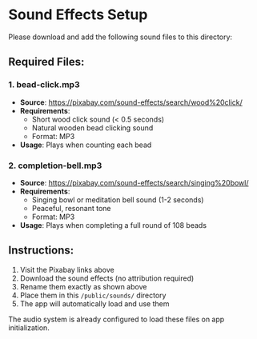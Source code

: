 # Sound Effects Setup

Please download and add the following sound files to this directory:

## Required Files:

### 1. bead-click.mp3
- **Source**: https://pixabay.com/sound-effects/search/wood%20click/
- **Requirements**:
  - Short wood click sound (< 0.5 seconds)
  - Natural wooden bead clicking sound
  - Format: MP3
- **Usage**: Plays when counting each bead

### 2. completion-bell.mp3
- **Source**: https://pixabay.com/sound-effects/search/singing%20bowl/
- **Requirements**:
  - Singing bowl or meditation bell sound (1-2 seconds)
  - Peaceful, resonant tone
  - Format: MP3
- **Usage**: Plays when completing a full round of 108 beads

## Instructions:
1. Visit the Pixabay links above
2. Download the sound effects (no attribution required)
3. Rename them exactly as shown above
4. Place them in this `/public/sounds/` directory
5. The app will automatically load and use them

The audio system is already configured to load these files on app initialization.
